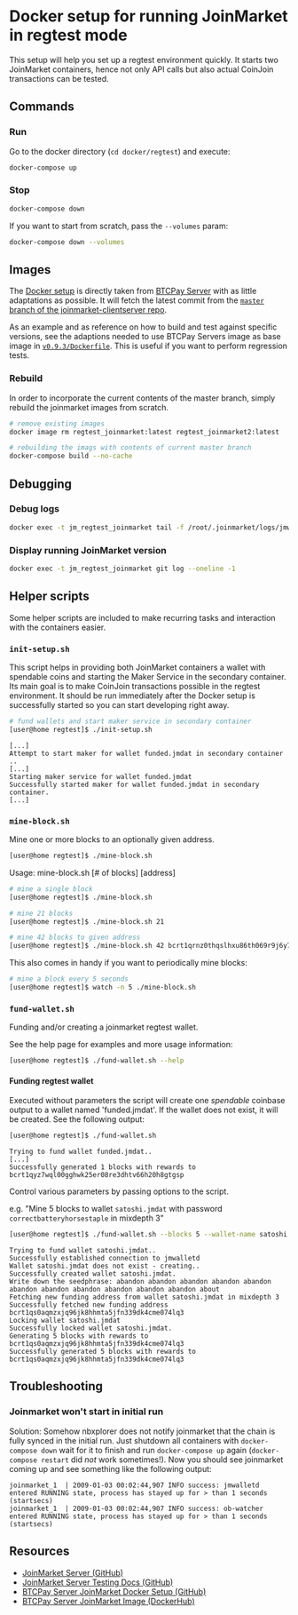# Docker setup for running JoinMarket in regtest mode

This setup will help you set up a regtest environment quickly.
It starts two JoinMarket containers, hence not only API calls but also actual CoinJoin transactions can be tested.

## Commands

### Run

Go to the docker directory (`cd docker/regtest`) and execute:

```sh
docker-compose up
```

### Stop

```sh
docker-compose down
```

If you want to start from scratch, pass the `--volumes` param:

```sh
docker-compose down --volumes
```

## Images

The [Docker setup](dockerfile-deps/joinmarket/latest/Dockerfile) is directly taken from [BTCPay Server](https://github.com/btcpayserver/dockerfile-deps/tree/master/JoinMarket) with as little adaptations as possible.
It will fetch the latest commit from the [`master` branch of the joinmarket-clientserver repo](https://github.com/JoinMarket-Org/joinmarket-clientserver/tree/master).

As an example and as reference on how to build and test against specific versions,
see the adaptions needed to use BTCPay Servers image as base image in [`v0.9.3/Dockerfile`](dockerfile-deps/joinmarket/v0.9.3/Dockerfile).
This is useful if you want to perform regression tests.

### Rebuild

In order to incorporate the current contents of the master branch, simply rebuild the joinmarket images from scratch.

```sh
# remove existing images
docker image rm regtest_joinmarket:latest regtest_joinmarket2:latest

# rebuilding the imags with contents of current master branch
docker-compose build --no-cache
```

## Debugging

### Debug logs

```sh
docker exec -t jm_regtest_joinmarket tail -f /root/.joinmarket/logs/jmwalletd_stdout.log
```

### Display running JoinMarket version

```sh
docker exec -t jm_regtest_joinmarket git log --oneline -1
```

## Helper scripts

Some helper scripts are included to make recurring tasks and interaction with the containers easier.

### `init-setup.sh`

This script helps in providing both JoinMarket containers a wallet with spendable coins and starting the Maker Service in the secondary container.
Its main goal is to make CoinJoin transactions possible in the regtest environment.
It should be run immediately after the Docker setup is successfully started so you can start developing right away.

```sh
# fund wallets and start maker service in secondary container
[user@home regtest]$ ./init-setup.sh
```

```text
[...]
Attempt to start maker for wallet funded.jmdat in secondary container ..
[...]
Starting maker service for wallet funded.jmdat
Successfully started maker for wallet funded.jmdat in secondary container.
[...]
```

### `mine-block.sh`

Mine one or more blocks to an optionally given address.

```sh
[user@home regtest]$ ./mine-block.sh
```

Usage: mine-block.sh [# of blocks] [address]

```sh
# mine a single block
[user@home regtest]$ ./mine-block.sh

# mine 21 blocks
[user@home regtest]$ ./mine-block.sh 21

# mine 42 blocks to given address
[user@home regtest]$ ./mine-block.sh 42 bcrt1qrnz0thqslhxu86th069r9j6y7ldkgs2tzgf5wx
```

This also comes in handy if you want to periodically mine blocks:

```sh
# mine a block every 5 seconds
[user@home regtest]$ watch -n 5 ./mine-block.sh
```

### `fund-wallet.sh`

Funding and/or creating a joinmarket regtest wallet.

See the help page for examples and more usage information:

```sh
[user@home regtest]$ ./fund-wallet.sh --help
```

#### Funding regtest wallet

Executed without parameters the script will create one _spendable_ coinbase output to a wallet named 'funded.jmdat'.
If the wallet does not exist, it will be created. See the following output:

```sh
[user@home regtest]$ ./fund-wallet.sh
```

```text
Trying to fund wallet funded.jmdat..
[...]
Successfully generated 1 blocks with rewards to bcrt1qyz7wql00gghwk25er08re3dhtv66h20h8gtgsp
```

Control various parameters by passing options to the script.

e.g. "Mine 5 blocks to wallet `satoshi.jmdat` with password `correctbatteryhorsestaple` in mixdepth 3"

```sh
[user@home regtest]$ ./fund-wallet.sh --blocks 5 --wallet-name satoshi.jmdat --password correctbatteryhorsestaple --mixdepth 3
```

```text
Trying to fund wallet satoshi.jmdat..
Successfully established connection to jmwalletd
Wallet satoshi.jmdat does not exist - creating..
Successfully created wallet satoshi.jmdat.
Write down the seedphrase: abandon abandon abandon abandon abandon abandon abandon abandon abandon abandon abandon about
Fetching new funding address from wallet satoshi.jmdat in mixdepth 3
Successfully fetched new funding address bcrt1qs0aqmzxjq96jk8hhmta5jfn339dk4cme074lq3
Locking wallet satoshi.jmdat
Successfully locked wallet satoshi.jmdat.
Generating 5 blocks with rewards to bcrt1qs0aqmzxjq96jk8hhmta5jfn339dk4cme074lq3
Successfully generated 5 blocks with rewards to bcrt1qs0aqmzxjq96jk8hhmta5jfn339dk4cme074lq3
```

## Troubleshooting

### Joinmarket won't start in initial run

Solution: Somehow nbxplorer does not notify joinmarket that the chain is fully synced in the initial run.
Just shutdown all containers with `docker-compose down` wait for it to finish and run `docker-compose up` again (`docker-compose restart` did _not_ work sometimes!).
Now you should see joinmarket coming up and see something like the following output:

```log
joinmarket_1  | 2009-01-03 00:02:44,907 INFO success: jmwalletd entered RUNNING state, process has stayed up for > than 1 seconds (startsecs)
joinmarket_1  | 2009-01-03 00:02:44,907 INFO success: ob-watcher entered RUNNING state, process has stayed up for > than 1 seconds (startsecs)
```

## Resources

- [JoinMarket Server (GitHub)](https://github.com/JoinMarket-Org/joinmarket-clientserver)
- [JoinMarket Server Testing Docs (GitHub)](https://github.com/JoinMarket-Org/joinmarket-clientserver/blob/master/docs/TESTING.md)
- [BTCPay Server JoinMarket Docker Setup (GitHub)](https://github.com/btcpayserver/dockerfile-deps/tree/master/JoinMarket)
- [BTCPay Server JoinMarket Image (DockerHub)](https://hub.docker.com/r/btcpayserver/joinmarket)
